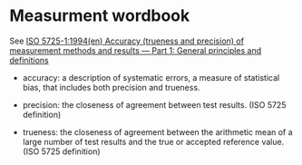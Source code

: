 # Measurment wordbook

See [ISO 5725-1:1994(en)
Accuracy (trueness and precision) of measurement methods and results — Part 1: General principles and definitions](https://www.iso.org/obp/ui/#iso:std:iso:5725:-1:ed-1:v1:en)

* accuracy: a description of systematic errors, a measure of statistical bias, that includes both precision and trueness.

* precision: the closeness of agreement between test results. (ISO 5725 definition)

* trueness: the closeness of agreement between the arithmetic mean of a large number of test results and the true or accepted reference value. (ISO 5725 definition)



